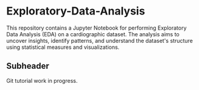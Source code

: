 # Exploratory-Data-Analysis
This repository contains a Jupyter Notebook for performing Exploratory Data Analysis (EDA) on a cardiographic dataset. The analysis aims to uncover insights, identify patterns, and understand the dataset's structure using statistical measures and visualizations.


## Subheader 
Git tutorial work in progress.